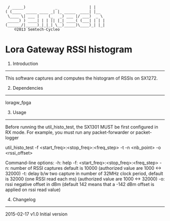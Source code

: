 	 / _____)             _              | |    
	( (____  _____ ____ _| |_ _____  ____| |__  
	 \____ \| ___ |    (_   _) ___ |/ ___)  _ \ 
	 _____) ) ____| | | || |_| ____( (___| | | |
	(______/|_____)_|_|_| \__)_____)\____)_| |_|
		©2013 Semtech-Cycleo

Lora Gateway RSSI histogram
===========================

1. Introduction
----------------

This software captures and computes the histogram of RSSIs on SX1272.

2. Dependencies
----------------

loragw_fpga

3. Usage
---------
Before running the util_histo_test, the SX1301 MUST be first configured in RX mode.
For example, you must run any packet-forwarder or packet-logger

util_histo_test -f <start_freq>:<stop_freq>:<freq_step> -t <tempo> -n <nb_point> -o <rssi_offset>

Command-line options:
 -h: help
 -f: <start_freq>:<stop_freq>:<freq_step>
 -n: number of RSSI captures default is 10000  (authorized value are 1000 <-> 32000)
 -t: delay b/w two capture in number of 32MHz clock period, default is 32000 (one RSSI read each ms) (authorized value are 1000 <-> 32000)
 -o: rssi negative offset in dBm (default 142 means that a -142 dBm offset is applied on rssi read value)

4. Changelog
-------------

2015-02-17	v1.0	Initial version

